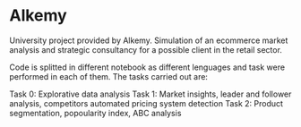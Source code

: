 # Alkemy
University project provided by Alkemy. Simulation of an ecommerce market analysis and strategic consultancy for a possible client in the retail sector.

Code is splitted in different notebook as different lenguages and task were performed in each of them. The tasks carried out are:

Task 0: Explorative data analysis
Task 1: Market insights, leader and follower analysis, competitors automated pricing system detection
Task 2: Product segmentation, popoularity index, ABC analysis

